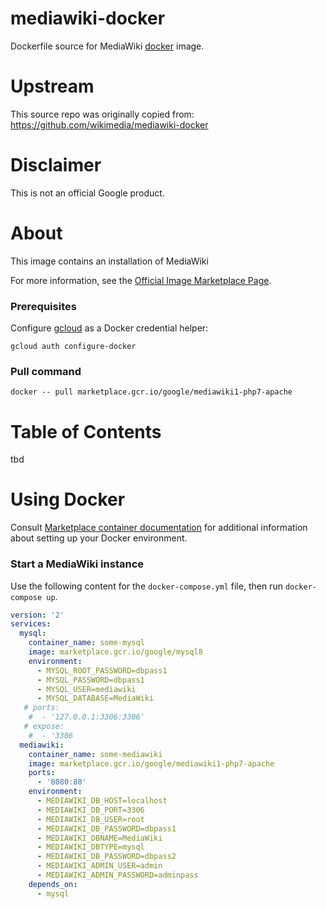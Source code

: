 mediawiki-docker
============

Dockerfile source for MediaWiki [docker](https://docker.io) image.

# Upstream

This source repo was originally copied from:
https://github.com/wikimedia/mediawiki-docker

# Disclaimer

This is not an official Google product.

# About
This image contains an installation of MediaWiki

For more information, see the
[Official Image Marketplace Page](https://console.cloud.google.com/marketplace/product/google/mediawiki1-php7-apache).

### Prerequisites

Configure [gcloud](https://cloud.google.com/sdk/gcloud/) as a Docker credential helper:

```shell
gcloud auth configure-docker
```

### Pull command

```shell
docker -- pull marketplace.gcr.io/google/mediawiki1-php7-apache
```
# <a name="table-of-contents"></a>Table of Contents

tbd

# <a name="using-docker"></a>Using Docker

Consult [Marketplace container documentation](https://cloud.google.com/launcher/docs/launcher-container)
for additional information about setting up your Docker environment.

### <a name="start-a-MediaWiki-instance-docker"></a>Start a MediaWiki instance

Use the following content for the `docker-compose.yml` file, then run `docker-compose up`.

```yaml
version: '2'
services:
  mysql:
    container_name: some-mysql
    image: marketplace.gcr.io/google/mysql8
    environment:
      - MYSQL_ROOT_PASSWORD=dbpass1
      - MYSQL_PASSWORD=dbpass1
      - MYSQL_USER=mediawiki
      - MYSQL_DATABASE=MediaWiki
   # ports:
    #  - '127.0.0.1:3306:3306'
   # expose:
    #  - '3306
  mediawiki:
    container_name: some-mediawiki
    image: marketplace.gcr.io/google/mediawiki1-php7-apache
    ports:
      - '8080:80'
    environment:
      - MEDIAWIKI_DB_HOST=localhost
      - MEDIAWIKI_DB_PORT=3306
      - MEDIAWIKI_DB_USER=root
      - MEDIAWIKI_DB_PASSWORD=dbpass1
      - MEDIAWIKI_DBNAME=MediaWiki
      - MEDIAWIKI_DBTYPE=mysql
      - MEDIAWIKI_DB_PASSWORD=dbpass2
      - MEDIAWIKI_ADMIN_USER=admin
      - MEDIAWIKI_ADMIN_PASSWORD=adminpass
    depends_on:
      - mysql
```



